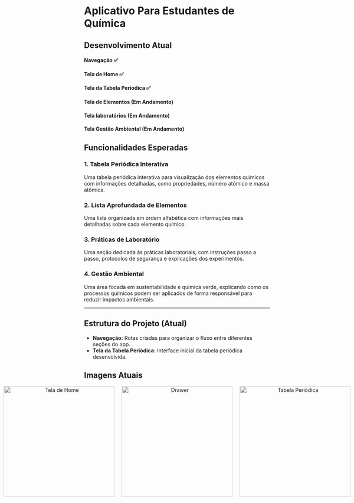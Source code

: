 # Aplicativo Para Estudantes de Química

## Desenvolvimento Atual
#### Navegação ✅ 
#### Tela de Home ✅ 
#### Tela da Tabela Periodica ✅
#### Tela de Elementos (Em Andamento)
#### Tela laboratórios (Em Andamento)
#### Tela Gestão Ambiental (Em Andamento)

## Funcionalidades Esperadas

### 1. **Tabela Periódica Interativa**
Uma tabela periódica interativa para visualização dos elementos químicos com informações detalhadas, como propriedades, número atômico e massa atômica.

### 2. **Lista Aprofundada de Elementos**
Uma lista organizada em ordem alfabética com informações mais detalhadas sobre cada elemento químico.

### 3. **Práticas de Laboratório**
Uma seção dedicada às práticas laboratoriais, com instruções passo a passo, protocolos de segurança e explicações dos experimentos.

### 4. **Gestão Ambiental**
Uma área focada em sustentabilidade e química verde, explicando como os processos químicos podem ser aplicados de forma responsável para reduzir impactos ambientais.

---

## Estrutura do Projeto (Atual)

- **Navegação:** Rotas criadas para organizar o fluxo entre diferentes seções do app.
- **Tela da Tabela Periódica:** Interface inicial da tabela periódica desenvolvida.

## Imagens Atuais

<p align="center" style="display: flex; justify-content: center; gap: 20px; align-items: center;">
  <img src="https://github.com/user-attachments/assets/eb9cc810-11ce-4ce7-a0c5-40788112aab7" alt="Tela de Home" width="300" style="display: inline-block;"/>
  <img src="https://github.com/user-attachments/assets/22240c3d-e491-4a81-bc8d-c07b5247b745" alt="Drawer" width="300" style="display: inline-block;"/>
  <img src="https://github.com/user-attachments/assets/e2e4c986-800f-44a4-b6f8-7bc001cb165a" alt="Tabela Periódica" width="300" style="display: inline-block;"/>
</p>



